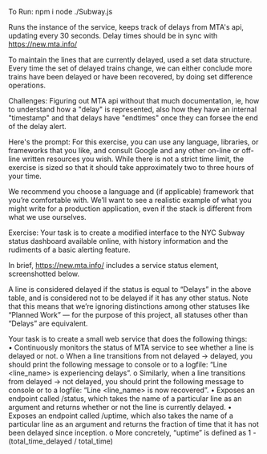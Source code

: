 To Run:
npm i
node ./Subway.js

Runs the instance of the service, keeps track of delays from MTA's api, updating every 30 seconds.
Delay times should be in sync with https://new.mta.info/

To maintain the lines that are currently delayed, used a set data structure. Every time the set of delayed
trains change, we can either conclude more trains have been delayed or have been recovered, by doing set 
difference operations.


Challenges:
Figuring out MTA api without that much documentation, ie, how to understand how a "delay" is represented, also how 
they have an internal "timestamp" and that delays have "endtimes" once they can forsee the end of the delay alert.

Here's the prompt:
For this exercise, you can use any language, libraries, or frameworks that you like, and consult Google and any other on-line or off-line written resources you wish. While there is not a strict time limit, the exercise is sized so that it should take approximately two to three hours of your time.

We recommend you choose a language and (if applicable) framework that you’re comfortable with. We’ll want to see a realistic example of what you might write for a production application, even if the stack is different from what we use ourselves.

Exercise: Your task is to create a modified interface to the NYC Subway status dashboard available online, with history information and the rudiments of a basic alerting feature. 

In brief, https://new.mta.info/ includes a service status element, screenshotted below. 
 

A line is considered delayed if the status is equal to “Delays” in the above table, and is considered not to be delayed if it has any other status. Note that this means that we’re ignoring distinctions among other statuses like “Planned Work” — for the purpose of this project, all statuses other than “Delays” are equivalent.

Your task is to create a small web service that does the following things:  
•	Continuously monitors the status of MTA service to see whether a line is delayed or not.
o	When a line transitions from not delayed → delayed, you should print the following message to console or to a logfile: “Line <line_name> is experiencing delays”.
o	Similarly, when a line transitions from delayed → not delayed, you should print the following message to console or to a logfile: “Line <line_name> is now recovered”.
•	Exposes an endpoint called /status, which takes the name of a particular line as an argument and returns whether or not the line is currently delayed.
•	Exposes an endpoint called /uptime, which also takes the name of a particular line as an argument and returns the fraction of time that it has not been delayed since inception.
o	More concretely, “uptime” is defined as 1 - (total_time_delayed / total_time)
